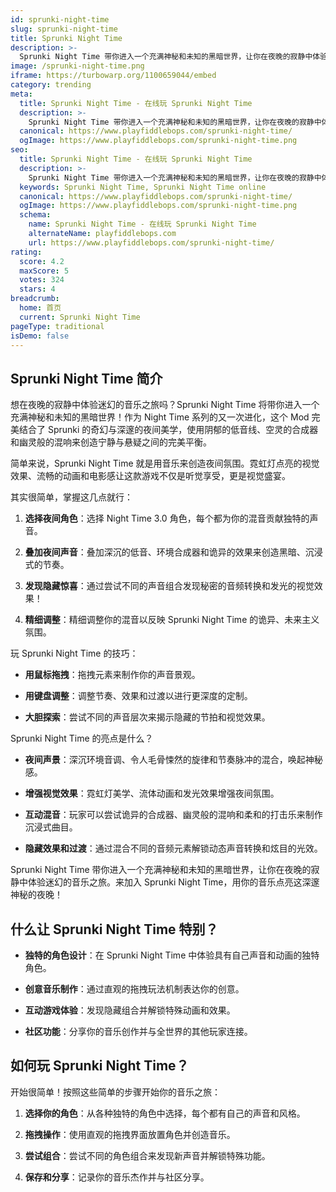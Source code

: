 ```yaml
---
id: sprunki-night-time
slug: sprunki-night-time
title: Sprunki Night Time
description: >-
  Sprunki Night Time 带你进入一个充满神秘和未知的黑暗世界，让你在夜晚的寂静中体验迷幻的音乐之旅。来加入 Sprunki Night Time，用你的音乐点亮这深邃神秘的夜晚！
image: /sprunki-night-time.png
iframe: https://turbowarp.org/1100659044/embed
category: trending
meta:
  title: Sprunki Night Time - 在线玩 Sprunki Night Time
  description: >-
    Sprunki Night Time 带你进入一个充满神秘和未知的黑暗世界，让你在夜晚的寂静中体验迷幻的音乐之旅。来加入 Sprunki Night Time，用你的音乐点亮这深邃神秘的夜晚！
  canonical: https://www.playfiddlebops.com/sprunki-night-time/
  ogImage: https://www.playfiddlebops.com/sprunki-night-time.png
seo:
  title: Sprunki Night Time - 在线玩 Sprunki Night Time
  description: >-
    Sprunki Night Time 带你进入一个充满神秘和未知的黑暗世界，让你在夜晚的寂静中体验迷幻的音乐之旅。来加入 Sprunki Night Time，用你的音乐点亮这深邃神秘的夜晚！
  keywords: Sprunki Night Time, Sprunki Night Time online
  canonical: https://www.playfiddlebops.com/sprunki-night-time/
  ogImage: https://www.playfiddlebops.com/sprunki-night-time.png
  schema:
    name: Sprunki Night Time - 在线玩 Sprunki Night Time
    alternateName: playfiddlebops.com
    url: https://www.playfiddlebops.com/sprunki-night-time/
rating:
  score: 4.2
  maxScore: 5
  votes: 324
  stars: 4
breadcrumb:
  home: 首页
  current: Sprunki Night Time
pageType: traditional
isDemo: false
---
```


## Sprunki Night Time 简介

想在夜晚的寂静中体验迷幻的音乐之旅吗？Sprunki Night Time 将带你进入一个充满神秘和未知的黑暗世界！作为 Night Time 系列的又一次进化，这个 Mod 完美结合了 Sprunki 的奇幻与深邃的夜间美学，使用阴郁的低音线、空灵的合成器和幽灵般的混响来创造宁静与悬疑之间的完美平衡。

简单来说，Sprunki Night Time 就是用音乐来创造夜间氛围。霓虹灯点亮的视觉效果、流畅的动画和电影感让这款游戏不仅是听觉享受，更是视觉盛宴。

其实很简单，掌握这几点就行：

1. **选择夜间角色**：选择 Night Time 3.0 角色，每个都为你的混音贡献独特的声音。

1. **叠加夜间声音**：叠加深沉的低音、环境合成器和诡异的效果来创造黑暗、沉浸式的节奏。

1. **发现隐藏惊喜**：通过尝试不同的声音组合发现秘密的音频转换和发光的视觉效果！

1. **精细调整**：精细调整你的混音以反映 Sprunki Night Time 的诡异、未来主义氛围。

玩 Sprunki Night Time 的技巧：

- **用鼠标拖拽**：拖拽元素来制作你的声音景观。

- **用键盘调整**：调整节奏、效果和过渡以进行更深度的定制。

- **大胆探索**：尝试不同的声音层次来揭示隐藏的节拍和视觉效果。

Sprunki Night Time 的亮点是什么？

- **夜间声景**：深沉环境音调、令人毛骨悚然的旋律和节奏脉冲的混合，唤起神秘感。

- **增强视觉效果**：霓虹灯美学、流体动画和发光效果增强夜间氛围。

- **互动混音**：玩家可以尝试诡异的合成器、幽灵般的混响和柔和的打击乐来制作沉浸式曲目。

- **隐藏效果和过渡**：通过混合不同的音频元素解锁动态声音转换和炫目的光效。

Sprunki Night Time 带你进入一个充满神秘和未知的黑暗世界，让你在夜晚的寂静中体验迷幻的音乐之旅。来加入 Sprunki Night Time，用你的音乐点亮这深邃神秘的夜晚！

## 什么让 Sprunki Night Time 特别？

- **独特的角色设计**：在 Sprunki Night Time 中体验具有自己声音和动画的独特角色。

- **创意音乐制作**：通过直观的拖拽玩法机制表达你的创意。

- **互动游戏体验**：发现隐藏组合并解锁特殊动画和效果。

- **社区功能**：分享你的音乐创作并与全世界的其他玩家连接。

## 如何玩 Sprunki Night Time？

开始很简单！按照这些简单的步骤开始你的音乐之旅：

1. **选择你的角色**：从各种独特的角色中选择，每个都有自己的声音和风格。

1. **拖拽操作**：使用直观的拖拽界面放置角色并创造音乐。

1. **尝试组合**：尝试不同的角色组合来发现新声音并解锁特殊功能。

1. **保存和分享**：记录你的音乐杰作并与社区分享。